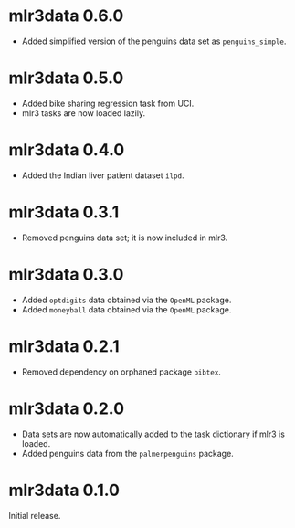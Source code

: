 # mlr3data 0.6.0

* Added simplified version of the penguins data set as `penguins_simple`.

# mlr3data 0.5.0

* Added bike sharing regression task from UCI.
* mlr3 tasks are now loaded lazily.

# mlr3data 0.4.0

* Added the Indian liver patient dataset `ilpd`.

# mlr3data 0.3.1

* Removed penguins data set; it is now included in mlr3.


# mlr3data 0.3.0

* Added `optdigits` data obtained via the `OpenML` package.
* Added `moneyball` data obtained via the `OpenML` package.

# mlr3data 0.2.1

* Removed dependency on orphaned package `bibtex`.

# mlr3data 0.2.0

* Data sets are now automatically added to the task dictionary if mlr3 is
  loaded.
* Added penguins data from the `palmerpenguins` package.

# mlr3data 0.1.0

Initial release.
